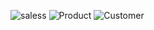 ![saless](https://github.com/user-attachments/assets/ee98add9-6627-4a51-b8cf-2b2e82ac33ed)
![Product](https://github.com/user-attachments/assets/5717f7b5-2203-407c-8bc2-83dc1ae94770)
![Customer](https://github.com/user-attachments/assets/0a01b7d8-febb-4378-ab6d-581ae0ace35b)
